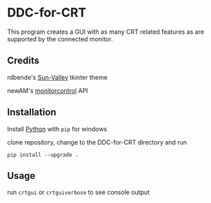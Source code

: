 # DDC-for-CRT

This program creates a GUI with as many CRT related features as are supported by the connected monitor.

## Credits
rdbende's [Sun-Valley](https://github.com/rdbende/Sun-Valley-ttk-theme) tkinter theme

newAM's [monitorcontrol](https://github.com/newAM/monitorcontrol) API

## Installation
Install [Python](https://www.python.org/downloads/windows/) with `pip` for windows 

clone repository, change to the DDC-for-CRT directory and run

```
pip install --upgrade .
```

## Usage

run `crtgui` 
or `crtguiverbose` to see console output
